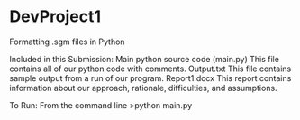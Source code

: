 DevProject1
===========

Formatting .sgm files in Python

Included in this Submission:
Main python source code (main.py)
  This file contains all of our python code with comments. 
Output.txt
  This file contains sample output from a run of our program.
Report1.docx
  This report contains information about our approach, rationale, difficulties, and assumptions.
  
  
To Run: 
  From the command line >python main.py
